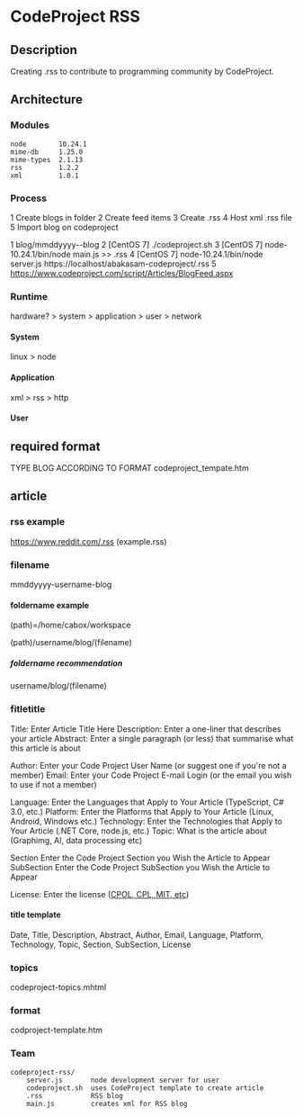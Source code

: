 # CodeProject RSS



## Description

Creating .rss to contribute to programming community by CodeProject.

## Architecture

### Modules

	node		10.24.1
	mime-db		1.25.0
	mime-types	2.1.13
	rss			1.2.2
	xml			1.0.1

### Process

1 Create blogs in folder
2 Create feed items
3 Create .rss
4 Host xml .rss file
5 Import blog on codeproject

1 blog/mmddyyyy-<username>-blog
2 [CentOS 7] ./codeproject.sh
3 [CentOS 7] node-10.24.1/bin/node main.js >> .rss
4 [CentOS 7] node-10.24.1/bin/node server.js 
	https://localhost/abakasam-codeproject/.rss
5 https://www.codeproject.com/script/Articles/BlogFeed.aspx

### Runtime

hardware? > system > application > user > network

#### System
linux > node

#### Application
xml > rss > http

#### User

## required format

TYPE BLOG ACCORDING TO FORMAT codeproject_tempate.htm

## article

### rss example

https://www.reddit.com/.rss (example.rss)

### filename

mmddyyyy-username-blog

#### foldername example

(path)=/home/cabox/workspace

(path)/username/blog/(filename)

##### foldername recommendation

username/blog/(filename)

### fitletitle

Title:       Enter Article Title Here
Description: Enter a one-liner that describes your article
Abstract:    Enter a single paragraph (or less) that summarise what this article is about

Author:      Enter your Code Project User Name (or suggest one if you're not a member)
Email:       Enter your Code Project E-mail Login (or the email you wish to use if not a member)

Language:    Enter the Languages that Apply to Your Article (TypeScript, C# 3.0, etc.)
Platform:    Enter the Platforms that Apply to Your Article (Linux, Android, Windows etc.)
Technology:  Enter the Technologies that Apply to Your Article (.NET Core, node.js, etc.)
Topic:       What is the article about (Graphimg, AI, data processing etc)

Section      Enter the Code Project Section you Wish the Article to Appear
SubSection   Enter the Code Project SubSection you Wish the Article to Appear

License:     Enter the license (<a href="http://www.codeproject.com/info/licenses.aspx">CPOL, CPL, MIT, etc</a>)

#### title template

Date, Title, Description, Abstract, Author, Email, Language, Platform, Technology, Topic, Section, SubSection, License

### topics

codeproject-topics.mhtml

### format

codproject-template.htm

### Team

	codeproject-rss/	
		server.js		node development server for user
		codeproject.sh	uses CodeProject template to create article
		.rss			RSS blog
		main.js			creates xml for RSS blog